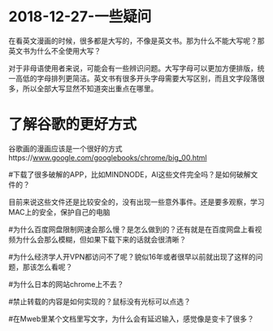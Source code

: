 # 2018-12-27-一些疑问

在看英文漫画的时候，很多都是大写的，不像是英文书。那为什么不能大写呢？那英文书为什么不全使用大写？


对于非母语使用者来说，可能会有一些辨识问题。大写字母可以更加方便排版，统一高低的字母排列更简洁。英文书有很多开头字母需要大写区别，而且文字段落很多，所以全部大写显然不知道突出重点在哪里。

# 了解谷歌的更好方式

谷歌画的漫画应该是一个很好的方式https://www.google.com/googlebooks/chrome/big_00.html

#下载了很多破解的APP，比如MINDNODE，AI这些文件完全吗？是如何破解文件的？

目前来说这些文件还是比较安全的，没有出现一些意外事件。还是要多观察，学习MAC上的安全，保护自己的电脑

#为什么百度网盘限制网速会那么慢？是怎么做到的？还有就是在百度网盘上看视频为什么会那么模糊，但如果下载下来的话就会很清晰？


#为什么经济学人开VPN都访问不了呢？貌似16年或者很早以前就出现了这样的问题，那该怎么看呢？


#为什么日本的网站chrome上不去？

#禁止转载的内容是如何实现的？鼠标没有光标可以点选？

#在Mweb里某个文档里写文字，为什么会有延迟输入，感觉像是变卡了很多？


